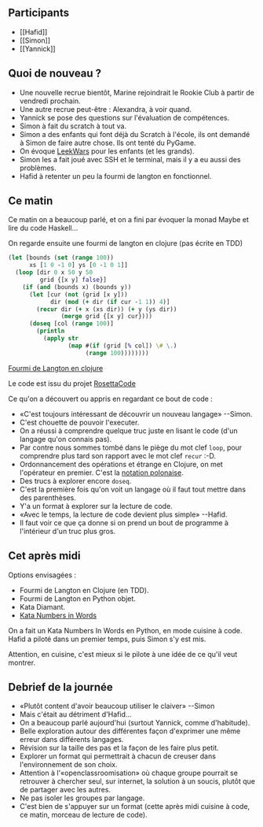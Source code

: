 ## Participants

- [[Hafid]]
- [[Simon]]
- [[Yannick]]

## Quoi de nouveau ?

- Une nouvelle recrue bientôt, Marine rejoindrait le Rookie Club à partir de
  vendredi prochain.
- Une autre recrue peut-être : Alexandra, à voir quand.
- Yannick se pose des questions sur l'évaluation de compétences.
- Simon à fait du scratch à tout va.
- Simon a des enfants qui font déjà du Scratch à l'école, ils ont demandé à
  Simon de faire autre chose. Ils ont tenté du PyGame.
- On évoque [LeekWars](https://leekwars.com/) pour les enfants (et les grands).
- Simon les a fait joué avec SSH et le terminal, mais il y a eu aussi des
  problèmes.
- Hafid à retenter un peu la fourmi de langton en fonctionnel.

## Ce matin

Ce matin on a beaucoup parlé, et on a fini par évoquer la monad Maybe et lire
du code Haskell...

On regarde ensuite une fourmi de langton en clojure (pas écrite en TDD)

```clojure
(let [bounds (set (range 100))
      xs [1 0 -1 0] ys [0 -1 0 1]]
  (loop [dir 0 x 50 y 50
         grid {[x y] false}]
    (if (and (bounds x) (bounds y))
      (let [cur (not (grid [x y]))
            dir (mod (+ dir (if cur -1 1)) 4)]
        (recur dir (+ x (xs dir)) (+ y (ys dir))
               (merge grid {[x y] cur})))
      (doseq [col (range 100)]
        (println
          (apply str
                 (map #(if (grid [% col]) \# \.)
                      (range 100))))))))
```

[Fourmi de Langton en clojure](http://rosettacode.org/wiki/Langton's_ant#Clojure)

Le code est issu du projet [RosettaCode](http://rosettacode.org)

Ce qu'on a découvert ou appris en regardant ce bout de code :

- «C'est toujours intéressant de découvrir un nouveau langage» --Simon.  
- C'est chouette de pouvoir l'executer.
- On a réussi à comprendre quelque truc juste en lisant le code (d'un langage qu'on connais pas).
- Par contre nous sommes tombé dans le piège du mot clef `loop`, pour comprendre plus tard son rapport avec le mot clef `recur` :-D.
- Ordonnancement des opérations et étrange en Clojure, on met l'opérateur en premier. C'est la [notation polonaise](https://fr.wikipedia.org/wiki/Notations_infix%C3%A9e,_pr%C3%A9fix%C3%A9e,_polonaise_et_postfix%C3%A9e).
- Des trucs à explorer encore `doseq`.
- C'est la première fois qu'on voit un langage où il faut tout mettre dans des parenthèses.
- Y'a un format à explorer sur la lecture de code.
- «Avec le temps, la lecture de code devient plus simple» --Hafid.
- Il faut voir ce que ça donne si on prend un bout de programme à l'intérieur d'un truc plus gros.


## Cet après midi

Options envisagées :
- Fourmi de Langton en Clojure (en TDD).
- Fourmi de Langton en Python objet.
- Kata Diamant.
- [Kata Numbers in Words](http://codingdojo.org/kata/NumbersInWords/)


On a fait un Kata Numbers In Words en Python, en mode cuisine à code. Hafid a
piloté dans un premier temps, puis Simon s'y est mis.

Attention, en cuisine, c'est mieux si le pilote à une idée de ce qu'il veut montrer.


## Debrief de la journée

- «Plutôt content d'avoir beaucoup utiliser le claiver» --Simon
- Mais c'était au détriment d'Hafid...
- On a beaucoup parlé aujourd'hui (surtout Yannick, comme d'habitude).
- Belle exploration autour des différentes façon d'exprimer une même erreur
  dans différents langages.
- Révision sur la taille des pas et la façon de les faire plus petit.
- Explorer un format qui permettrait à chacun de creuser dans l'environnement
  de son choix.
- Attention à l'«openclassroomisation» où chaque groupe pourrait se retrouver à
  chercher seul, sur internet, la solution à un soucis, plutôt que de partager
  avec les autres.
- Ne pas isoler les groupes par langage.
- C'est bien de s'appuyer sur un format (cette après midi cuisine à code, ce
  matin, morceau de lecture de code).


